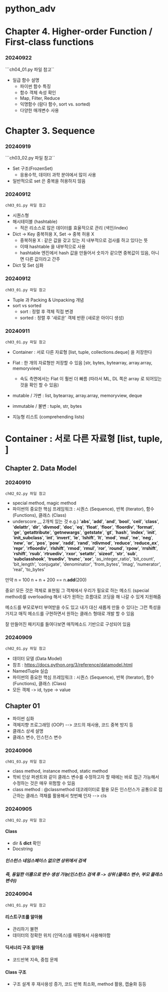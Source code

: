 # python_adv

# Chapter 4. Higher-order Function / First-class functions
### 20240922
```ch04_01.py 파일 참고``
- 일급 함수 설명
  - 파이썬 함수 특징
  - 함수 객체 속성 확인
  - Map, Filter, Reduce
  - 익명함수 (람다 함수, sort vs. sorted)
  - 다양한 매개변수 사용


# Chapter 3. Sequence
### 20240919
```ch03_02.py 파일 참고``
- Set 구조(FrozenSet)
  - 응용수학, 데이터 과학 분야에서 많이 사용 
- 일반적으로 set 은 중복을 허용하지 않음 


### 20240912
```ch03_01.py 파일 참고```
- 시퀀스형
- 해시테이블 (hashtable)
  - 적은 리소스로 많은 데이터를 효율적으로 관리 (색인/index)
- Dict -> Key 중복허용 X, Set -> 중복 허용 X
  - 중복허용 X : 같은 값을 갖고 있는 지 내부적으로 검사를 하고 있다는 뜻 
  - 이때 hashtable 을 내부적으로 사용 
  - hashtable 엔진에서 hash 값을 만들어서 숫자가 같으면 중복값이 있음, 아니면 다른 값이라고 간주
- Dict 및 Set 심화 

### 20240912
```ch03_01.py 파일 참고```
- Tuple 과 Packing & Unpacking 개념 
- sort vs sorted
  - sort : 정렬 후 객체 직접 변경 
  - sorted : 정렬 후 '새로운' 객체 반환 (새로운 아이디 생성)

### 20240911
```ch03_01.py 파일 참고```

- Container : 서로 다른 자료형 [list, tuple, collections.deque] 을 저장한다
- Flat : 한 개의 자료형만 저장할 수 있음 [str, bytes, bytearray, array.array, memoryview]
  - 속도 측면에서는 Flat 이 훨씬 더 빠름 (따라서 ML, DL 쪽은 array 로 되어있는 것을 확인 할 수 있음)

- mutable / 가변 : list, bytearray, array.array, memoryview, deque
- immutable / 불변 : tuple, str, bytes 

- 지능형 리스트 (comprehending lists)


# Container : 서로 다른 자료형 [list, tuple, ]

## Chapter 2. Data Model

### 20240910
```ch02_02.py 파일 참고```
- special method, magic method
- 파이썬의 중요한 핵심 프레임워크 : 시퀀스 (Sequence), 반복 (Iterator), 함수 (Functions), 클래스 (Class)
- underscore __ 2개씩 있는 것 
e.g.) '__abs__', '__add__', '__and__', '__bool__', '__ceil__', '__class__', '__delattr__', '__dir__', '__divmod__', '__doc__', '__eq__', '__float__', 
'__floor__', '__floordiv__', '__format__', '__ge__', '__getattribute__', '__getnewargs__', '__getstate__', '__gt__', '__hash__', '__index__', '__init__', '__init_subclass__', '__int__', '__invert__', '__le__', '__lshift__', '__lt__', '__mod__', '__mul__', '__ne__', '__neg__', '__new__', '__or__', '__pos__', '__pow__', '__radd__', '__rand__', '__rdivmod__', '__reduce__', '__reduce_ex__', '__repr__', '__rfloordiv__', '__rlshift__', '__rmod__', '__rmul__', '__ror__', '__round__', '__rpow__', '__rrshift__', '__rshift__', '__rsub__', '__rtruediv__', '__rxor__', '__setattr__', '__sizeof__', '__str__', '__sub__', '__subclasshook__', '__truediv__', '__trunc__', '__xor__', 'as_integer_ratio', 'bit_count', 'bit_length', 'conjugate', 'denominator', 'from_bytes', 'imag', 'numerator', 'real', 'to_bytes'

만약 
n = 100
n + n + 200 == n.__add__(200)

중요!
모든 것은 객체로 표현됨
그 객체에서 우리가 필요로 하는 메소드 (special method)를 overloading 해서 
내가 원하는 흐름대로 코딩을 해 나갈 수 있게 지원해줌

메소드를 부모로부터 부여받을 수도 있고 
내가 대신 새롭게 만들 수 있다는 그런 특성을 가지고
매직 메소드를 구현하면서 원하는 클래스 형태로 개발 할 수 있음

잘 만들어진 패키지를 들여다보면 매직메소드 기반으로 구성되어 있음 


### 20240909
```ch02_01.py 파일 참고```
- 데이터 모델 (Data Model)
- 참조 : https://docs.python.org/3/reference/datamodel.html
- NamedTuple 실습
- 파이썬의 중요한 핵심 프레임워크 : 시퀀스 (Sequence), 반복 (Iterator), 함수 (Functions), 클래스 (Class)
- 모든 객체 -> id, type -> value 
 


## Chapter 01
- 파이썬 심화
- 객체지향 프로그래밍 (OOP) --> 코드의 재사용, 코드 중복 방지 등
- 클래스 상세 설명
- 클래스 변수, 인스턴스 변수

### 20240906
```ch01_03.py 파일 참고```
- class method, instance method, static method
- 학비 인상 퍼센트와 같이 클래스 변수를 수정하고자 할 때에는 
  바로 접근 가능해서 수정하는 것은 매우 위험할 수 있음 
- class method : @classmethod 데코레이터로 활용 
    모든 인스턴스가 공통으로 접근하는 클래스 객채를 활용해서 
    첫번째 인자 --> cls

### 20240905
```ch01_02.py 파일 참고```
#### Class 
- dir & __dict__ 확인
- Docstring

##### 인스턴스 네임스페이스 없으면 상위에서 검색
##### 즉, 동일한 이름으로 변수 생성 가능(인스턴스 검색 후 -> 상위 (클래스 변수, 부모 클래스 변수))



### 20240904
```ch01_01.py 파일 참고```
#### 리스트구조를 알아봄 
- 관리하기 불편
- 데이터의 정확한 위치 (인덱스)를 매핑해서 사용해야함

#### 딕셔너리 구조 알아봄
- 코드반복 지속, 중첩 문제

#### Class 구조
- 구조 설계 후 재사용성 증가, 코드 반복 최소화, method 활용, 캡슐화 등등
